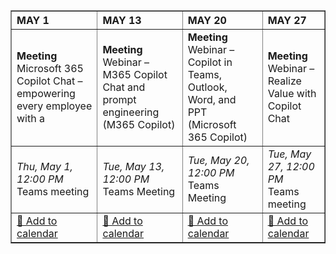 <html lang="en">
<head>
    <meta charset="UTF-8">
    <meta name="viewport" content="width=device-width, initial-scale=1.0">
    <title>Federal Copilot Webinars</title>
</head>
<body>
    <table border="1" style="border-collapse: collapse; width: 100%; text-align: left;">
        <thead>
            <tr>
                <th>MAY&nbsp;1</th>
                <th>MAY&nbsp;13</th>
                <th>MAY&nbsp;20</th>
                <th>MAY&nbsp;27</th>
            </tr>
        </thead>
        <tbody>
            <tr>
                <td>
                    <strong>Meeting</strong><br>
                    Microsoft 365 Copilot Chat – empowering every employee with a
                </td>
                <td>
                    <strong>Meeting</strong><br>
                    Webinar – M365 Copilot Chat and prompt engineering (M365 Copilot)
                </td>
                <td>
                    <strong>Meeting</strong><br>
                    Webinar – Copilot in Teams, Outlook, Word, and PPT (Microsoft 365 Copilot)
                </td>
                <td>
                    <strong>Meeting</strong><br>
                    Webinar – Realize Value with Copilot Chat
                </td>
            </tr>
            <tr>
                <td>
                    <em>Thu, May 1, 12:00 PM</em><br>
                    Teams meeting
                </td>
                <td>
                    <em>Tue, May 13, 12:00 PM</em><br>
                    Teams Meeting
                </td>
                <td>
                    <em>Tue, May 20, 12:00 PM</em><br>
                    Teams Meeting
                </td>
                <td>
                    <em>Tue, May 27, 12:00 PM</em><br>
                    Teams meeting
                </td>
            </tr>
            <tr>
                <td>
                    <a href="./Federal_Copilot_Webinars/invites/webinar-2025-05-01.ics" download="webinar-2025-05-01.ics">📅 Add to calendar</a>
                </td>
                <td>
                    <a href="./invites/webinar-2025-05-13.ics" download="webinar-2025-05-13.ics">📅 Add to calendar</a>
                </td>
                <td>
                    <a href="/invites/webinar-2025-05-20.ics" download="webinar-2025-05-20.ics">📅 Add to calendar</a>
                </td>
                <td>
                    <a href="/invites/webinar-2025-05-27.ics" download="webinar-2025-05-27.ics">📅 Add to calendar</a>
                </td>
            </tr>
        </tbody>
    </table>
</body>
</html>